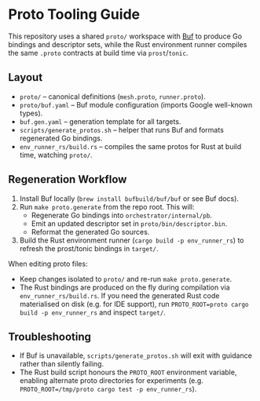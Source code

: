 # Proto Tooling Guide

This repository uses a shared `proto/` workspace with [Buf](https://buf.build) to produce Go
bindings and descriptor sets, while the Rust environment runner compiles the same `.proto`
contracts at build time via `prost`/`tonic`.

## Layout

- `proto/` – canonical definitions (`mesh.proto`, `runner.proto`).
- `proto/buf.yaml` – Buf module configuration (imports Google well-known types).
- `buf.gen.yaml` – generation template for all targets.
- `scripts/generate_protos.sh` – helper that runs Buf and formats regenerated Go bindings.
- `env_runner_rs/build.rs` – compiles the same protos for Rust at build time, watching `proto/`.

## Regeneration Workflow

1. Install Buf locally (`brew install bufbuild/buf/buf` or see Buf docs).
2. Run `make proto.generate` from the repo root. This will:
   - Regenerate Go bindings into `orchestrator/internal/pb`.
   - Emit an updated descriptor set in `proto/bin/descriptor.bin`.
   - Reformat the generated Go sources.
3. Build the Rust environment runner (`cargo build -p env_runner_rs`) to refresh the
   prost/tonic bindings in `target/`.

When editing proto files:

- Keep changes isolated to `proto/` and re-run `make proto.generate`.
- The Rust bindings are produced on the fly during compilation via `env_runner_rs/build.rs`. If
  you need the generated Rust code materialised on disk (e.g. for IDE support), run
  `PROTO_ROOT=proto cargo build -p env_runner_rs` and inspect `target/`.

## Troubleshooting

- If Buf is unavailable, `scripts/generate_protos.sh` will exit with guidance rather than silently
  failing.
- The Rust build script honours the `PROTO_ROOT` environment variable, enabling alternate proto
  directories for experiments (e.g. `PROTO_ROOT=/tmp/proto cargo test -p env_runner_rs`).
